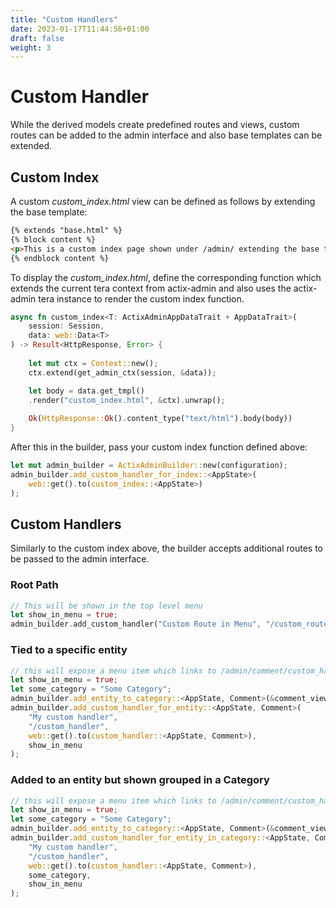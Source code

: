 ```yaml
---
title: "Custom Handlers"
date: 2023-01-17T11:44:56+01:00
draft: false
weight: 3
---
```


# Custom Handler

While the derived models create predefined routes and views, custom routes can be added to the admin interface and also base templates can be extended.

## Custom Index

A custom *custom_index.html* view can be defined as follows by extending the base template:
```html
{% extends "base.html" %}
{% block content %}
<p>This is a custom index page shown under /admin/ extending the base template<p>
{% endblock content %}
```

To display the *custom_index.html*, define the corresponding function which extends the current tera context from actix-admin and also uses the actix-admin tera instance to render the custom index function.

```rust
async fn custom_index<T: ActixAdminAppDataTrait + AppDataTrait>(
    session: Session,
    data: web::Data<T>
) -> Result<HttpResponse, Error> {
    
    let mut ctx = Context::new();
    ctx.extend(get_admin_ctx(session, &data));

    let body = data.get_tmpl()
    .render("custom_index.html", &ctx).unwrap();
    
    Ok(HttpResponse::Ok().content_type("text/html").body(body))
}
```

After this in the builder, pass your custom index function defined above:
```rust
let mut admin_builder = ActixAdminBuilder::new(configuration);
admin_builder.add_custom_handler_for_index::<AppState>(
    web::get().to(custom_index::<AppState>)
);
```

## Custom Handlers

Similarly to the custom index above, the builder accepts additional routes to be passed to the admin interface.

### Root Path
```rust
// This will be shown in the top level menu
let show_in_menu = true;
admin_builder.add_custom_handler("Custom Route in Menu", "/custom_route_in_menu", web::get().to       custom_index::<AppState>), show_in_menu); 
```

### Tied to a specific entity
```rust
// this will expose a menu item which links to /admin/comment/custom_handler and is shown in the NavBar menu
let show_in_menu = true;
let some_category = "Some Category";
admin_builder.add_entity_to_category::<AppState, Comment>(&comment_view_model, some_category);
admin_builder.add_custom_handler_for_entity::<AppState, Comment>(
    "My custom handler",
    "/custom_handler", 
    web::get().to(custom_handler::<AppState, Comment>),
    show_in_menu
);
```

### Added to an entity but shown grouped in a Category
```rust
// this will expose a menu item which links to /admin/comment/custom_handler and is shown in the NavBar menu in the group "Some Category"
let show_in_menu = true;
let some_category = "Some Category";
admin_builder.add_entity_to_category::<AppState, Comment>(&comment_view_model, some_category);
admin_builder.add_custom_handler_for_entity_in_category::<AppState, Comment>(
    "My custom handler",
    "/custom_handler", 
    web::get().to(custom_handler::<AppState, Comment>),
    some_category,
    show_in_menu
);
```
